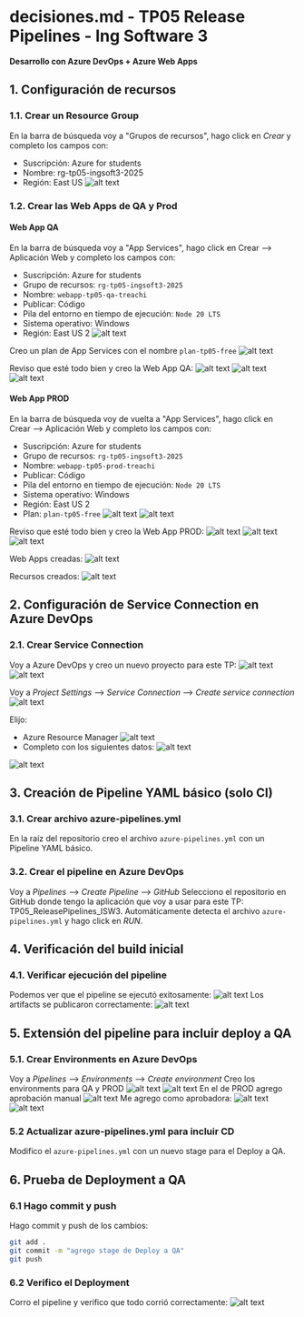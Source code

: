 # decisiones.md - TP05 Release Pipelines - Ing Software 3
**Desarrollo con Azure DevOps + Azure Web Apps**

## 1. Configuración de recursos

### 1.1. Crear un Resource Group
En la barra de búsqueda voy a "Grupos de recursos", hago click en _Crear_ y completo los campos con:
- Suscripción: Azure for students
- Nombre: rg-tp05-ingsoft3-2025
- Región: East US
![alt text](image.png)

### 1.2. Crear las Web Apps de QA y Prod
#### Web App QA
En la barra de búsqueda voy a "App Services", hago click en Crear --> Aplicación Web y completo los campos con:
- Suscripción: Azure for students
- Grupo de recursos: `rg-tp05-ingsoft3-2025`
- Nombre: `webapp-tp05-qa-treachi`
- Publicar: Código
- Pila del entorno en tiempo de ejecución: `Node 20 LTS`
- Sistema operativo: Windows
- Región: East US 2
![alt text](image-1.png)

Creo un plan de App Services con el nombre `plan-tp05-free`
![alt text](image-2.png)

Reviso que esté todo bien y creo la Web App QA:
![alt text](image-3.png)
![alt text](image-4.png)
![alt text](image-5.png)

#### Web App PROD
En la barra de búsqueda voy de vuelta a "App Services", hago click en Crear --> Aplicación Web y completo los campos con:
- Suscripción: Azure for students
- Grupo de recursos: `rg-tp05-ingsoft3-2025`
- Nombre: `webapp-tp05-prod-treachi`
- Publicar: Código
- Pila del entorno en tiempo de ejecución: `Node 20 LTS`
- Sistema operativo: Windows
- Región: East US 2
- Plan: `plan-tp05-free`
![alt text](image-6.png)
![alt text](image-7.png)

Reviso que esté todo bien y creo la Web App PROD:
![alt text](image-8.png)
![alt text](image-9.png)
![alt text](image-10.png)

Web Apps creadas:
![alt text](image-11.png)

Recursos creados:
![alt text](image-12.png)

## 2. Configuración de Service Connection en Azure DevOps
### 2.1. Crear Service Connection

Voy a Azure DevOps y creo un nuevo proyecto para este TP:
![alt text](image-13.png)
![alt text](image-14.png)

Voy a _Project Settings_ --> _Service Connection_ --> _Create service connection_
![alt text](image-15.png)

Elijo:
- Azure Resource Manager
![alt text](image-16.png)
- Completo con los siguientes datos:
![alt text](image-17.png)

![alt text](image-18.png)

## 3. Creación de Pipeline YAML básico (solo CI)
### 3.1. Crear archivo azure-pipelines.yml
En la raíz del repositorio creo el archivo `azure-pipelines.yml` con un Pipeline YAML básico.

### 3.2. Crear el pipeline en Azure DevOps
Voy a _Pipelines_ --> _Create Pipeline_ --> _GitHub_ 
Selecciono el repositorio en GitHub donde tengo la aplicación que voy a usar para este TP: TP05_ReleasePipelines_ISW3. Automáticamente detecta el archivo `azure-pipelines.yml` y hago click en _RUN_.

## 4. Verificación del build inicial
### 4.1. Verificar ejecución del pipeline
Podemos ver que el pipeline se ejecutó exitosamente:
![alt text](image-19.png)
Los artifacts se publicaron correctamente:
![alt text](image-20.png)

## 5. Extensión del pipeline para incluir deploy a QA
### 5.1. Crear Environments en Azure DevOps
Voy a _Pipelines_ --> _Environments_ --> _Create environment_
Creo los environments para QA y PROD
![alt text](image-21.png)
![alt text](image-22.png)
En el de PROD agrego aprobación manual
![alt text](image-23.png)
Me agrego como aprobadora:
![alt text](image-24.png)
![alt text](image-25.png)

### 5.2 Actualizar azure-pipelines.yml para incluir CD
Modifico el `azure-pipelines.yml` con un nuevo stage para el Deploy a QA. 

## 6. Prueba de Deployment a QA
### 6.1 Hago commit y push
Hago commit y push de los cambios:
```bash
git add .
git commit -m "agrego stage de Deploy a QA"
git push
```

### 6.2 Verifico el Deployment
Corro el pipeline y verifico que todo corrió correctamente:
![alt text](image-26.png)